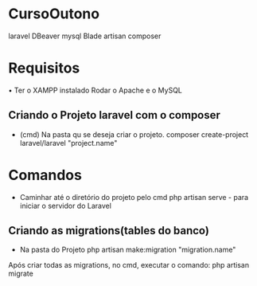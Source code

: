 # CursoOutono

laravel
DBeaver
mysql
Blade
artisan 
composer

# Requisitos

• Ter o XAMPP instalado
Rodar o Apache e o MySQL

## Criando o Projeto laravel com o composer

- (cmd) Na pasta qu se deseja criar o projeto.
composer create-project laravel/laravel "project.name"

# Comandos

- Caminhar até o diretório do projeto pelo cmd
php artisan serve - para iniciar o servidor do Laravel


## Criando as migrations(tables do banco)

- Na pasta do Projeto
php artisan make:migration "migration.name"

Após criar todas as migrations, no cmd, executar o comando: php artisan migrate
